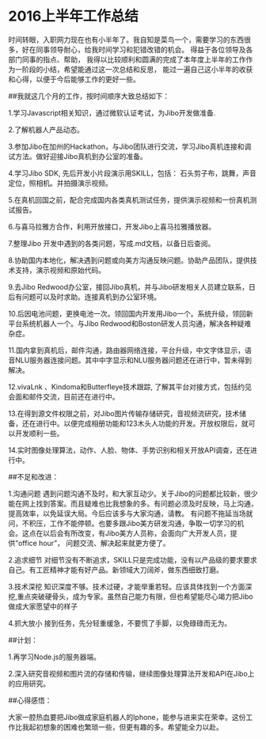 # 2016上半年工作总结 
  时间转眼，入职网力现在也有小半年了。我自知是菜鸟一个，需要学习的东西很多，好在同事领导耐心，给我时间学习和犯错改错的机会。
得益于各位领导及各部门同事的指点、帮助， 我得以比较顺利和圆满的完成了本年度上半年的工作作为一阶段的小结，希望能通过这一次总结和反思，
能过一遍自己这小半年的收获和心得，以便于今后能够工作的更好一些。
  
##我就这几个月的工作，按时间顺序大致总结如下：

1.学习Javascript相关知识，通过微软认证考试，为Jibo开发做准备.

2.了解机器人产品动态。

3.参加Jibo在加州的Hackathon，与Jibo团队进行交流，学习Jibo真机连接和调试方法。做好迎接Jibo真机到办公室的准备。

4.学习Jibo SDK, 先后开发小片段演示用SKILL，包括： 石头剪子布，跳舞，声音定位，照相机。并拍摄演示视频。

5.在真机回国之前，配合完成国内各类真机测试任务，提供演示视频和一份真机测试报告。

6.与喜马拉雅方合作，利用开放接口，开发Jibo上喜马拉雅播放器。

7.整理Jibo 开发中遇到的各类问题，写成.md文档，以备日后查阅。

8.协助国内本地化，解决遇到问题或向美方沟通反映问题。协助产品团队，提供技术支持，演示视频和原始代码。

9.去Jibo Redwood办公室，接回Jibo真机，并与Jibo研发相关人员建立联系，日后有问题可以及时求助。连接真机到办公室环境。

10.后因电池问题，更换电池一次。领回国内开发用Jibo一个。系统升级，领回新平台系统机器人一个。与Jibo Redwood和Boston研发人员沟通，解决各种疑难杂症。

11.国内拿到真机后，邮件沟通，路由器网络连接，平台升级，中文字体显示，语音NLU服务器连接问题。其中中字显示和NLU服务器问题还在进行中，暂未得到解决。

12.vivaLnk 、Kindoma和Butterfleye技术跟踪, 了解其平台对接方式，包括约见会面和邮件交流，目前还在进行中。

13.在得到源文件权限之前，对Jibo图片传输存储研究，音视频流研究，技术储备，还在进行中。以便完成相册功能和123木头人功能的开发。开放权限后，就可以开发顺利一些。

14.实时图像处理算法，动作、人脸、物体、手势识别和相关开放API调查，还在进行中。

##不足和改进：

1.沟通问题
遇到问题沟通不及时，和大家互动少。关于Jibo的问题都比较新，很少能在网上找到答案。而且疑难也比我想象的多。有问题必须及时反映，马上沟通，提高效率，以免延误大局。今后应该多与大家沟通，请教。 有问题不拖延当场就问，不积压，工作不能停顿。也要多跟Jibo美方研发沟通，争取一切学习的机会。这点在以后会有所改变，有Jibo美方人员称，会面向广大开发人员，提供”office hour”， 问题交流、解决起来就更方便了。

2.追求细节
对细节没有不断追求，SKILL只是完成功能，没有以产品级的要求要求自己。有工匠精神才能有好产品。新领域大刀阔斧，做东西细致打磨。

3.技术深挖
知识深度不够。技术过硬，才能举重若轻。应该具体找到一个方面深挖,重点突破硬骨头，成为专家。虽然自己能力有限，但也希望能尽心竭力把Jibo做成大家愿望中的样子

4.抓大放小
接到任务，先分轻重缓急，不要慌了手脚，以免碌碌而无为。

##计划：

1.再学习Node.js的服务器端。

2.深入研究音视频和图片流的存储和传输，继续图像处理算法开发和API在Jibo上的应用研究。

##心得感悟：

大家一腔热血要把Jibo做成家庭机器人的Iphone，能参与进来实在荣幸。这份工作比我起初想象的困难也繁琐一些，但更有趣的多。希望能全力以赴。



